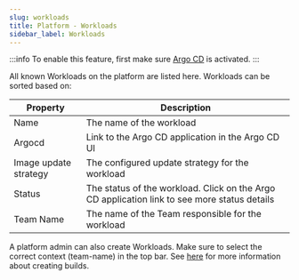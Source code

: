 ```yaml
---
slug: workloads
title: Platform - Workloads
sidebar_label: Workloads
---
```


:::info
To enable this feature, first make sure [Argo CD](../../apps/argocd.md) is activated.
:::

All known Workloads on the platform are listed here. Workloads can be sorted based on:

| Property      | Description                                            |
| ------------- | ------------------------------------------------------ |
| Name          | The name of the workload                                    |
| Argocd        | Link to the Argo CD application in the Argo CD UI           |
| Image update strategy | The configured update strategy for the workload |
| Status        | The status of the workload. Click on the Argo CD application link to see more status details |
| Team Name     | The name of the Team responsible for the workload      |

A platform admin can also create Workloads. Make sure to select the correct context (team-name) in the top bar. See [here](/docs/for-devs/console/workloads.md) for more information about creating builds.
